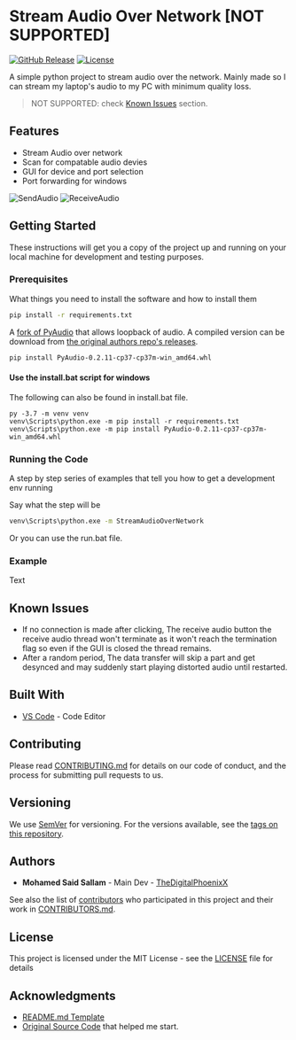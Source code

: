 # Stream Audio Over Network [NOT SUPPORTED]

[![GitHub Release][github_release_badge]][github_release_link]
[![License][license-image]][license-url]

A simple python project to stream audio over the network. Mainly made so I can stream my laptop's audio to my PC with minimum quality loss.

> NOT SUPPORTED: check [Known Issues](##Known-Issues) section.

## Features

* Stream Audio over network
* Scan for compatable audio devies
* GUI for device and port selection
* Port forwarding for windows

![SendAudio](docs/SendAudio.png)
![ReceiveAudio](docs/ReceiveAudio.png)

## Getting Started

These instructions will get you a copy of the project up and running on your local machine for development and testing purposes.

### Prerequisites

What things you need to install the software and how to install them

```sh
pip install -r requirements.txt
```

A [fork of PyAudio](https://github.com/intxcc/pyaudio_portaudio) that allows loopback of audio. A compiled version can be download from [the original authors repo's releases](https://github.com/intxcc/pyaudio_portaudio/releases).

```sh
pip install PyAudio-0.2.11-cp37-cp37m-win_amd64.whl
```

#### Use the install.bat script for windows

The following can also be found in install.bat file.

```batch
py -3.7 -m venv venv
venv\Scripts\python.exe -m pip install -r requirements.txt
venv\Scripts\python.exe -m pip install PyAudio-0.2.11-cp37-cp37m-win_amd64.whl
```

### Running the Code

A step by step series of examples that tell you how to get a development env running

Say what the step will be

```sh
venv\Scripts\python.exe -m StreamAudioOverNetwork
```

Or you can use the run.bat file.

### Example

Text

## Known Issues

* If no connection is made after clicking, The receive audio button the receive audio thread won't terminate as it won't reach the termination flag so even if the GUI is closed the thread remains.
* After a random period, The data transfer will skip a part and get desynced and may suddenly start playing distorted audio until restarted.

## Built With

* [VS Code](https://code.visualstudio.com/) - Code Editor

## Contributing

Please read [CONTRIBUTING.md](CONTRIBUTING.md) for details on our code of conduct, and the process for submitting pull requests to us.

## Versioning

We use [SemVer](http://semver.org/) for versioning. For the versions available, see the [tags on this repository][github-tags].

## Authors

* **Mohamed Said Sallam** - Main Dev - [TheDigitalPhoenixX](https://github.com/TheDigitalPhoenixX)

See also the list of [contributors][github-contributors] who participated in this project and their work in [CONTRIBUTORS.md](CONTRIBUTORS.md).

## License

This project is licensed under the MIT License - see the [LICENSE](LICENSE) file for details

## Acknowledgments

* [README.md Template](https://gist.github.com/PurpleBooth/109311bb0361f32d87a2)
* [Original Source Code](https://www.reddit.com/r/learnpython/comments/ak7dih/how_to_play_audio_as_its_being_received_over_a/) that helped me start.

[license-image]: https://img.shields.io/badge/License-MIT-brightgreen.svg
[license-url]: https://opensource.org/licenses/MIT

[github_release_badge]: https://img.shields.io/github/v/release/TheDigitalPhoenixX/Stream-Audio-Over-Network.svg?style=flat&include_prereleases
[github_release_link]: https://github.com/TheDigitalPhoenixX/Stream-Audio-Over-Network/releases

[github-contributors]: https://github.com/TheDigitalPhoenixX/Stream-Audio-Over-Network/contributors
[github-tags]: https://github.com/TheDigitalPhoenixX/Stream-Audio-Over-Network/tags
